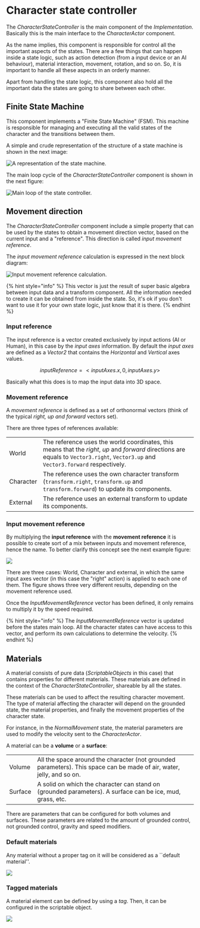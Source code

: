 # Character state controller

The _CharacterStateController_ is the main component of the _Implementation_. Basically this is the main interface to the _CharacterActor_ component.

As the name implies, this component is responsible for control all the important aspects of the states. There are a few things that can happen inside a state logic, such as action detection \(from a input device or an AI behaviour\), material interaction, movement, rotation, and so on. So, it is important to handle all these aspects in an orderly manner.

Apart from handling the state logic, this component also hold all the important data the states are going to share between each other.

## Finite State Machine

This component implements a "Finite State Machine" \(FSM\). This machine is responsible for managing and executing all the valid states of the character and the transitions between them.

A simple and crude representation of the structure of a state machine is shown in the next image:

![A representation of the state machine.](../../.gitbook/assets/fsm.png)

The main loop cycle of the _CharacterStateController_ component is shown in the next figure:

![Main loop of the state controller.](../../.gitbook/assets/fsm_loop.png)

## Movement direction

The _CharacterStateController_ component include a simple property that can be used by the states to obtain a movement direction vector, based on the current input and a "reference". This direction is called _input movement reference_.

The _input movement reference_ calculation is expressed in the next block diagram:

![Input movement reference calculation.](../../.gitbook/assets/movementrefdiagram.png)

{% hint style="info" %}
This vector is just the result of super basic algebra between input data and a transform component. All the information needed to create it can be obtained from inside the state. So, it's ok if you don't want to use it for your own state logic, just know that it is there.
{% endhint %}

### Input reference

The input reference is a vector created exclusively by input actions \(AI or Human\), in this case by the _input axes_ information. By default the _input axes_ are defined as a _Vector2_ that contains the _Horizontal_ and _Vertical_ axes values.

$$ inputReference = < inputAxes.x , 0 , inputAxes.y > $$

Basically what this does is to map the input data into 3D space.

### Movement reference

A _movement reference_ is defined as a set of orthonormal vectors \(think of the typical _right, up and forward_ vectors set\).

There are three types of references available:

|  |  |
| :--- | :--- |
| World  | The reference uses the world coordinates, this means that the _right_, _up_ and _forward_ directions are equals to `Vector3.right`, `Vector3.up` and `Vector3.forward` respectively. |
| Character  | The reference uses the own character transform \(`transform.right`, `transform.up` and `transform.forward`\) to update its components. |
| External  | The reference uses an external transform to update its components. |

### Input movement reference

By multiplying the **input reference** with the **movement reference** it is possible to create sort of a mix between inputs and movement reference, hence the name. To better clarify this concept see the next example figure:

![](../../.gitbook/assets/movementref.png)

There are three cases: World, Character and external, in which the same input axes vector \(in this case the "right" action\) is applied to each one of them. The figure shows three very different results, depending on the movement reference used.

Once the _InputMovementReference_ vector has been defined, it only remains to multiply it by the speed required.

{% hint style="info" %}
The _InputMovementReference_ vector is updated before the states main loop. All the character states can have access to this vector, and perform its own calculations to determine the velocity.
{% endhint %}

## Materials

A material consists of pure data \(_ScriptableObjects_ in this case\) that contains properties for different materials. These materials are defined in the context of the _CharacterStateController_, shareable by all the states.

These materials can be used to affect the resulting character movement. The type of material affecting the character will depend on the grounded state, the material properties, and finally the movement properties of the character state.

For instance, in the _NormalMovement_ state, the material parameters are used to modify the velocity sent to the _CharacterActor_.

A material can be a **volume** or a **surface**:

|  |  |
| :--- | :--- |
| Volume | All the space around the character \(not grounded parameters\). This space can be made of air, water, jelly, and so on. |
| Surface | A solid on which the character can stand on \(grounded parameters\). A surface can be ice, mud, grass, etc. |

There are parameters that can be configured for both volumes and surfaces. These parameters are related to the amount of grounded control, not grounded control, gravity and speed modifiers.

### Default materials

Any material without a proper tag on it will be considered as a \`\`default material''.

![](../../.gitbook/assets/imagen%20%289%29.png)

### Tagged materials

A material element can be defined by using a _tag_. Then, it can be configured in the scriptable object.

![](../../.gitbook/assets/imagen%20%284%29.png)



## 

